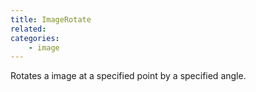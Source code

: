 ```yaml
---
title: ImageRotate
related:
categories:
    - image
---
```


Rotates a image at a specified point by a specified angle.